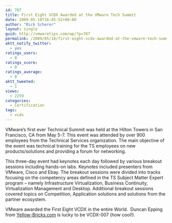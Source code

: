```yaml
---
id: 787
title: First Eight VCDX Awarded at the VMware Tech Summit
date: 2009-05-18T16:45:52+00:00
author: "Rick Scherer"
layout: single
guid: http://vmwaretips.com/wp/?p=787
permalink: /2009/05/18/first-eight-vcdx-awarded-at-the-vmware-tech-summit/
aktt_notify_twitter:
  - yes
ratings_users:
  - 0
ratings_score:
  - 0
ratings_average:
  - 0
aktt_tweeted:
  - 1
views:
  - 2259
categories:
  - Certification
tags:
  - vcdx
---
```

VMware&#8217;s first ever Technical Summit was held at the Hilton Towers in San Francisco, CA from May 5-7. This event was attended by over 900 employees from the Technical Services organization. The main objective of the event was technical training for the TS employees on new products/solutions and providing a forum for networking.

This three-day event had keynotes each day followed by various breakout sessions including hands-on labs. Keynotes included presenters from VMware, Cisco and Ebay. The breakout sessions were divided into tracks focusing on the competency areas defined in the TS Subject Matter Expert program &#8211; namely Infrastructure Virtualization, Business Continuity, Virtualization Management and Desktop. Additional breakout sessions covered topics on Competition, Application solutions and solutions from the partner ecosystem.

VMware awarded the First Eight VCDX in the entire World.  Duncan Epping from <a href="http://www.yellow-bricks.com" target="_blank">Yellow-Bricks.com</a> is lucky to be VCDX-007 (how cool!).

<p style="text-align: center;">
</p>